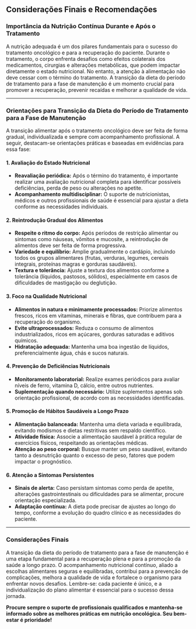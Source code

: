 
## Considerações Finais e Recomendações

### Importância da Nutrição Contínua Durante e Após o Tratamento

A nutrição adequada é um dos pilares fundamentais para o sucesso do tratamento oncológico e para a recuperação do paciente. Durante o tratamento, o corpo enfrenta desafios como efeitos colaterais dos medicamentos, cirurgias e alterações metabólicas, que podem impactar diretamente o estado nutricional. No entanto, a atenção à alimentação não deve cessar com o término do tratamento. A transição da dieta do período de tratamento para a fase de manutenção é um momento crucial para promover a recuperação, prevenir recaídas e melhorar a qualidade de vida.

---

### Orientações para Transição da Dieta do Período de Tratamento para a Fase de Manutenção

A transição alimentar após o tratamento oncológico deve ser feita de forma gradual, individualizada e sempre com acompanhamento profissional. A seguir, destacam-se orientações práticas e baseadas em evidências para essa fase:

#### 1. **Avaliação do Estado Nutricional**

- **Reavaliação periódica:** Após o término do tratamento, é importante realizar uma avaliação nutricional completa para identificar possíveis deficiências, perda de peso ou alterações no apetite.
- **Acompanhamento multidisciplinar:** O suporte de nutricionistas, médicos e outros profissionais de saúde é essencial para ajustar a dieta conforme as necessidades individuais.

#### 2. **Reintrodução Gradual dos Alimentos**

- **Respeite o ritmo do corpo:** Após períodos de restrição alimentar ou sintomas como náuseas, vômitos e mucosite, a reintrodução de alimentos deve ser feita de forma progressiva.
- **Variedade e equilíbrio:** Amplie gradualmente o cardápio, incluindo todos os grupos alimentares (frutas, verduras, legumes, cereais integrais, proteínas magras e gorduras saudáveis).
- **Textura e tolerância:** Ajuste a textura dos alimentos conforme a tolerância (líquidos, pastosos, sólidos), especialmente em casos de dificuldades de mastigação ou deglutição.

#### 3. **Foco na Qualidade Nutricional**

- **Alimentos in natura e minimamente processados:** Priorize alimentos frescos, ricos em vitaminas, minerais e fibras, que contribuem para a recuperação do organismo.
- **Evite ultraprocessados:** Reduza o consumo de alimentos industrializados, ricos em açúcares, gorduras saturadas e aditivos químicos.
- **Hidratação adequada:** Mantenha uma boa ingestão de líquidos, preferencialmente água, chás e sucos naturais.

#### 4. **Prevenção de Deficiências Nutricionais**

- **Monitoramento laboratorial:** Realize exames periódicos para avaliar níveis de ferro, vitamina D, cálcio, entre outros nutrientes.
- **Suplementação quando necessário:** Utilize suplementos apenas sob orientação profissional, de acordo com as necessidades identificadas.

#### 5. **Promoção de Hábitos Saudáveis a Longo Prazo**

- **Alimentação balanceada:** Mantenha uma dieta variada e equilibrada, evitando modismos e dietas restritivas sem respaldo científico.
- **Atividade física:** Associe a alimentação saudável à prática regular de exercícios físicos, respeitando as orientações médicas.
- **Atenção ao peso corporal:** Busque manter um peso saudável, evitando tanto a desnutrição quanto o excesso de peso, fatores que podem impactar o prognóstico.

#### 6. **Atenção a Sintomas Persistentes**

- **Sinais de alerta:** Caso persistam sintomas como perda de apetite, alterações gastrointestinais ou dificuldades para se alimentar, procure orientação especializada.
- **Adaptação contínua:** A dieta pode precisar de ajustes ao longo do tempo, conforme a evolução do quadro clínico e as necessidades do paciente.

---

### Considerações Finais

A transição da dieta do período de tratamento para a fase de manutenção é uma etapa fundamental para a recuperação plena e para a promoção da saúde a longo prazo. O acompanhamento nutricional contínuo, aliado a escolhas alimentares seguras e equilibradas, contribui para a prevenção de complicações, melhora a qualidade de vida e fortalece o organismo para enfrentar novos desafios. Lembre-se: cada paciente é único, e a individualização do plano alimentar é essencial para o sucesso dessa jornada.

**Procure sempre o suporte de profissionais qualificados e mantenha-se informado sobre as melhores práticas em nutrição oncológica. Seu bem-estar é prioridade!**
```
